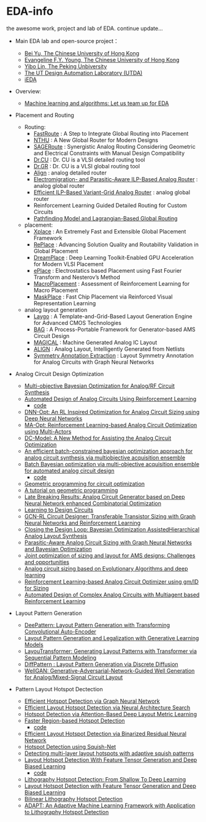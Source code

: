 # EDA-info
the awesome work, project and lab of EDA. continue update...

- Main EDA lab and open-source project：
  - [Bei Yu, The Chinese University of Hong Kong](http://www.cse.cuhk.edu.hk/~byu/)
  - [Evangeline F.Y. Young, The Chinese University of Hong Kong](https://www.cse.cuhk.edu.hk/~fyyoung/)
  - [Yibo Lin, The Peking Unbiversity](https://yibolin.com/)
  - [The UT Design Automation Laboratory (UTDA)](https://www.cerc.utexas.edu/utda/)
  - [iEDA](https://github.com/OSCC-Project/iEDA)

- Overview:
  - [Machine learning and algorithms: Let us team up for EDA](https://ieeexplore.ieee.org/abstract/document/9682429/)
- Placement and Routing
	- Routing: 
		- [FastRoute](https://github.com/The-OpenROAD-Project-Attic/FastRoute)
    		    : A Step to Integrate Global Routing into Placement
		- [NTHU](https://github.com/luckyrantanplan/nthu-route)
    		    : A New Global Router for Modern Designs
		- [SAGERoute](https://github.com/PKU-IDEA/SAGERoute/tree/main)
    		    : Synergistic Analog Routing Considering Geometric and Electrical Constraints with Manual Design Compatibility
		- [Dr.CU](https://github.com/cuhk-eda/dr-cu)
       		    : Dr. CU is a VLSI detailed routing tool
		- [Dr.GR](https://github.com/cuhk-eda/cu-gr)
    		    : Dr. CU is a VLSI global routing tool
		- [Align](https://github.com/ALIGN-analoglayout/AnalogDetailedRouter)
    		    : analog detailed router
		- [Electromigration- and Parasitic-Aware ILP-Based Analog Router](https://ieeexplore.ieee.org/abstract/document/8378047/)
    		    : analog global router
		- [Efficient ILP-Based Variant-Grid Analog Router](https://ieeexplore.ieee.org/abstract/document/7527478/)
    		    : analog global router
		- Reinforcement Learning Guided Detailed Routing for Custom Circuits
		- [Pathfinding Model and Lagrangian-Based Global Routing](https://doi.org/10.1109/DAC56929.2023.10247969)
	- placement:
		- [Xplace](https://github.com/cuhk-eda/Xplace)
    		    : An Extremely Fast and Extensible Global Placement Framework
		- [RePlace](https://github.com/The-OpenROAD-Project/RePlAce)
     		    : Advancing Solution Quality and Routability Validation in Global Placement
		- [DreamPlace](https://github.com/limbo018/DREAMPlace)
    		    : Deep Learning Toolkit-Enabled GPU Acceleration for Modern VLSI Placement
		- [ePlace](https://github.com/ApeachM/ePlacePractice)
    		    : Electrostatics based Placement using Fast Fourier Transform and Nesterov’s Method
		- [MacroPlacement](https://github.com/TILOS-AI-Institute/MacroPlacement)
    		    : Assessment of Reinforcement Learning for Macro Placement
		- [MaskPlace](https://github.com/laiyao1/maskplace)
  		    : Fast Chip Placement via Reinforced Visual Representation Learning
	- analog layout generation
		- [Laygo](https://laygo2.github.io/)
    		    : A Template-and-Grid-Based Layout Generation Engine for Advanced CMOS Technologies
		- [BAG](https://github.com/sdaudlin/BAG_framework)
    		    : A Process-Portable Framework for Generator-based AMS Circuit Design
		- [MAGICAL](https://github.com/magical-eda/MAGICAL)
    		    : Machine Generated Analog IC Layout
		- [ALIGN](https://github.com/ALIGN-analoglayout/ALIGN-public)
    		    : Analog Layout, Intelligently Generated from Netlists
		- [Symmetry Annotation Extraction](https://doi.org/10.1145/3394885.3431545)
    		    : Layout Symmetry Annotation for Analog Circuits with Graph Neural Networks

- Analog Circuit Design Optimization
	- [Multi-objective Bayesian Optimization for Analog/RF Circuit Synthesis](https://dl.acm.org/doi/abs/10.1145/3195970.3196078)
	- [Automated Design of Analog Circuits Using Reinforcement Learning](https://ieeexplore.ieee.org/abstract/document/9576505)
   		- [code](https://github.com/ksettaluri6/AutoCkt)
	- [DNN-Opt: An RL Inspired Optimization for Analog Circuit Sizing using Deep Neural Networks](https://ieeexplore.ieee.org/abstract/document/9586139)
	- [MA-Opt: Reinforcement Learning-based Analog Circuit Optimization using Multi-Actors](https://ieeexplore.ieee.org/abstract/document/10136894)
	- [DC-Model: A New Method for Assisting the Analog Circuit Optimization](https://ieeexplore.ieee.org/abstract/document/10129366)
   	- [An efficient batch-constrained bayesian optimization approach for analog circuit synthesis via multiobjective acquisition ensemble](https://ieeexplore.ieee.org/abstract/document/9336041)
   	- [Batch Bayesian optimization via multi-objective acquisition ensemble for automated analog circuit design](http://proceedings.mlr.press/v80/lyu18a.html?ref=https://githubhelp.com)
   	  	- [code](https://github.com/Alaya-in-Matrix/MACE)
   	- [Geometric programming for circuit optimization](https://dl.acm.org/doi/abs/10.1145/1055137.1055148)
   	- [A tutorial on geometric programming](https://link.springer.com/article/10.1007/s11081-007-9001-7)
   	- [Late Breaking Results: Analog Circuit Generator based on Deep Neural Network enhanced Combinatorial Optimization](https://dl.acm.org/doi/abs/10.1145/3316781.3322468)
   	- [Learning to Design Circuits](https://arxiv.org/abs/1812.02734)
   	- [GCN-RL Circuit Designer: Transferable Transistor Sizing with Graph Neural Networks and Reinforcement Learning](https://ieeexplore.ieee.org/abstract/document/9218757/)
   	- [Closing the Design Loop: Bayesian Optimization AssistedHierarchical Analog Layout Synthesis](https://ieeexplore.ieee.org/abstract/document/9218621/)
   	- [Parasitic-Aware Analog Circuit Sizing with Graph Neural Networks and Bayesian Optimization](https://ieeexplore.ieee.org/abstract/document/9474253)
   	- [Joint optimization of sizing and layout for AMS designs: Challenges and opportunities](https://dl.acm.org/doi/abs/10.1145/3569052.3578929)
   	- [Analog circuit sizing based on Evolutionary Algorithms and deep learning](https://www.sciencedirect.com/science/article/pii/S0957417423019826)
   	- [Reinforcement Learning-based Analog Circuit Optimizer using gm/ID for Sizing](https://ieeexplore.ieee.org/document/10247739)
   	- [Automated Design of Complex Analog Circuits with Multiagent based Reinforcement Learning](https://ieeexplore.ieee.org/document/10247909)
- Layout Pattern Generation
  	- [DeePattern: Layout Pattern Generation with Transforming Convolutional Auto-Encoder](https://dl.acm.org/doi/abs/10.1145/3316781.3317795)
  	- [Layout Pattern Generation and Legalization with Generative Learning Models](https://dl.acm.org/doi/abs/10.1145/3400302.3415607)
  	- [LayouTransformer: Generating Layout Patterns with Transformer via Sequential Pattern Modeling](https://dl.acm.org/doi/abs/10.1145/3508352.3549350)
  	- [DiffPattern : Layout Pattern Generation via Discrete Diffusion](https://arxiv.org/abs/2303.13060)
  	- [WellGAN: Generative-Adversarial-Network-Guided Well Generation for Analog/Mixed-Signal Circuit Layout](https://dl.acm.org/doi/10.1145/3316781.3317930)

- Pattern Layout Hotspot Dectection
  	- [Efficient Hotspot Detection via Graph Neural Network](https://ieeexplore.ieee.org/document/9774579)
  	- [Efficient Layout Hotspot Detection via Neural Architecture Search](https://dl.acm.org/doi/10.1145/3517130)
  	- [Hotspot Detection via Attention-Based Deep Layout Metric Learning](https://doi.org/10.1145/3517130)
  	- [Faster Region-based Hotspot Detection](https://doi.org/10.1145/3316781.3317824)
  	  	- [code](https://github.com/Lanselott/R-HSD)
  	- [Efficient Layout Hotspot Detection via Binarized Residual Neural Network](https://doi.org/10.1145/3316781.3317811)
  	- [Hotspot Detection using Squish-Net](https://doi.org/10.1117/12.2515172)
  	- [Detecting multi-layer layout hotspots with adaptive squish patterns](https://dl.acm.org/doi/10.1145/3287624.3288747)
  	- [Layout Hotspot Detection With Feature Tensor Generation and Deep Biased Learning](https://ieeexplore.ieee.org/document/8360060/)
  	  	- [code](https://github.com/phdyang007/dlhsd)
  	- [Lithography Hotspot Detection: From Shallow To Deep Learning](https://doi.org/10.1109/SOCC.2017.8226047)
  	- [Layout Hotspot Detection with Feature Tensor Generation and Deep Biased Learning](https://dl.acm.org/doi/10.1145/3061639.3062270)
  	- [Bilinear Lithography Hotspot Detection](https://dl.acm.org/doi/10.1145/3036669.3036673)
  	- [ADAPT: An Adaptive Machine Learning Framework with Application to Lithography Hotspot Detection](https://ieeexplore.ieee.org/abstract/document/9531210/)



